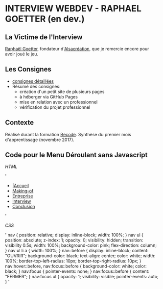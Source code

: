 # INTERVIEW WEBDEV - RAPHAEL GOETTER (en dev.)

## La Victime de l'Interview

[Raphaël Goetter](https://goetter.fr/), fondateur d'[Alsacréation](https://www.alsacreations.com/), que je remercie encore pour avoir joué le jeu.

## Les Consignes

* [consignes détaillées](https://github.com/becodeorg/Swartz-promo-3/tree/master/Projects/interview-webdev)
* Résumé des consignes:
  * création d'un petit site de plusieurs pages
  * à héberger via GitHub Pages
  * mise en relation avec un professionnel
  * vérification du projet professionnel


## Contexte

Réalisé durant la formation [Becode](http://www.becode.org/). Synthèse du premier mois d'apprentissage (novembre 2017).

## Code pour le Menu Déroulant sans Javascript

*HTML*

'
<nav  tabindex="0" role="navigation">
  <ul>
    <li><a href="index.html">|Accueil</a></li>
    <li><a href="makingof.html">Making-of</a></li>
    <li><a href="entreprise.html">Entreprise</a></li>
    <li><a href="interview.html">Interview</a></li>
    <li><a href="conclusion.html">Conclusion</a></li>
 	</ul>
</nav>
'

*CSS*

'
nav
{
    position: relative;
    display: inline-block;
    width: 100%;
}
nav ul
{
    position: absolute;
    z-index: 1;
    opacity: 0;
    visibility: hidden;
    transition: visibility 0.5s;
    width: 100%;
    background-color: pink;
    flex-direction: column;
}
nav ul li a
{
   width: 100%;
}
nav::before
{
    display: inline-block;
    content: "OUVRIR";
    background-color: black;
    text-align: center;
    color: white;
    width: 100%;
    border-top-left-radius: 10px;
    border-top-right-radius: 10px;
}
nav:hover::before, nav:focus::before
{
    background-color: white;
    color: black;
}
nav:focus
{
    pointer-events: none;
}
nav:focus::before
{
    content: "FERMER";
}
    nav:focus ul
{
    opacity: 1;
    visibility: visible;
    pointer-events: auto;
}
'
